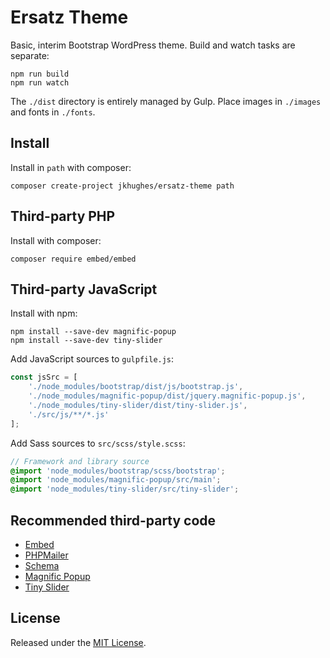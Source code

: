 # Ersatz Theme

Basic, interim Bootstrap WordPress theme. Build and watch tasks are separate:

    npm run build
    npm run watch

The `./dist` directory is entirely managed by Gulp. Place images in `./images` and fonts in `./fonts`.

## Install

Install in `path` with composer:

    composer create-project jkhughes/ersatz-theme path

## Third-party PHP

Install with composer:

    composer require embed/embed

## Third-party JavaScript

Install with npm:

    npm install --save-dev magnific-popup
    npm install --save-dev tiny-slider

Add JavaScript sources to `gulpfile.js`:

~~~ javascript
const jsSrc = [
    './node_modules/bootstrap/dist/js/bootstrap.js',
    './node_modules/magnific-popup/dist/jquery.magnific-popup.js',
    './node_modules/tiny-slider/dist/tiny-slider.js',
    './src/js/**/*.js'
];
~~~

Add Sass sources to `src/scss/style.scss`:

~~~ scss
// Framework and library source
@import 'node_modules/bootstrap/scss/bootstrap';
@import 'node_modules/magnific-popup/src/main';
@import 'node_modules/tiny-slider/src/tiny-slider';
~~~

## Recommended third-party code

*   [Embed](https://packagist.org/packages/embed/embed)
*   [PHPMailer](https://packagist.org/packages/phpmailer/phpmailer)
*   [Schema](https://github.com/spatie/schema-org)
*   [Magnific Popup](https://www.npmjs.com/package/magnific-popup)
*   [Tiny Slider](https://www.npmjs.com/package/tiny-slider)

## License

Released under the [MIT License](https://opensource.org/licenses/MIT).
